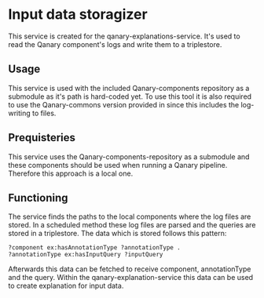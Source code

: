 # Input data storagizer

This service is created for the qanary-explanations-service. It's used to read the Qanary component's logs and write them to a triplestore. 

## Usage
This service is used with the included Qanary-components repository as a submodule as it's path is hard-coded yet. 
To use this tool it is also required to use the Qanary-commons version provided in <INSERT-HERE> since this includes the log-writing to files.


## Prequisteries
This service uses the Qanary-components-repository as a submodule and these components should be used when running a Qanary pipeline. Therefore this approach is a local one. 

## Functioning
The service finds the paths to the local components where the log files are stored. In a scheduled method these log files are parsed and the queries are stored in a triplestore. The data which is stored follows this pattern:

```sparql
?component ex:hasAnnotationType ?annotationType .
?annotationType ex:hasInputQuery ?inputQuery
```

Afterwards this data can be fetched to receive component, annotationType and the query. Within the qanary-explanation-service this data can be used to create explanation for input data.
